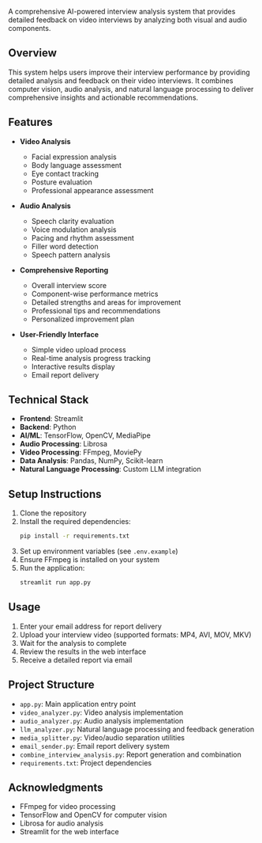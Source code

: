 A comprehensive AI-powered interview analysis system that provides detailed feedback on video interviews by analyzing both visual and audio components.

## Overview

This system helps users improve their interview performance by providing detailed analysis and feedback on their video interviews. It combines computer vision, audio analysis, and natural language processing to deliver comprehensive insights and actionable recommendations.

## Features

- **Video Analysis**
  - Facial expression analysis
  - Body language assessment
  - Eye contact tracking
  - Posture evaluation
  - Professional appearance assessment

- **Audio Analysis**
  - Speech clarity evaluation
  - Voice modulation analysis
  - Pacing and rhythm assessment
  - Filler word detection
  - Speech pattern analysis

- **Comprehensive Reporting**
  - Overall interview score
  - Component-wise performance metrics
  - Detailed strengths and areas for improvement
  - Professional tips and recommendations
  - Personalized improvement plan

- **User-Friendly Interface**
  - Simple video upload process
  - Real-time analysis progress tracking
  - Interactive results display
  - Email report delivery

## Technical Stack

- **Frontend**: Streamlit
- **Backend**: Python
- **AI/ML**: TensorFlow, OpenCV, MediaPipe
- **Audio Processing**: Librosa
- **Video Processing**: FFmpeg, MoviePy
- **Data Analysis**: Pandas, NumPy, Scikit-learn
- **Natural Language Processing**: Custom LLM integration

## Setup Instructions

1. Clone the repository
2. Install the required dependencies:
   ```bash
   pip install -r requirements.txt
   ```
3. Set up environment variables (see `.env.example`)
4. Ensure FFmpeg is installed on your system
5. Run the application:
   ```bash
   streamlit run app.py
   ```

## Usage

1. Enter your email address for report delivery
2. Upload your interview video (supported formats: MP4, AVI, MOV, MKV)
3. Wait for the analysis to complete
4. Review the results in the web interface
5. Receive a detailed report via email

## Project Structure

- `app.py`: Main application entry point
- `video_analyzer.py`: Video analysis implementation
- `audio_analyzer.py`: Audio analysis implementation
- `llm_analyzer.py`: Natural language processing and feedback generation
- `media_splitter.py`: Video/audio separation utilities
- `email_sender.py`: Email report delivery system
- `combine_interview_analysis.py`: Report generation and combination
- `requirements.txt`: Project dependencies



## Acknowledgments

- FFmpeg for video processing
- TensorFlow and OpenCV for computer vision
- Librosa for audio analysis
- Streamlit for the web interface 
